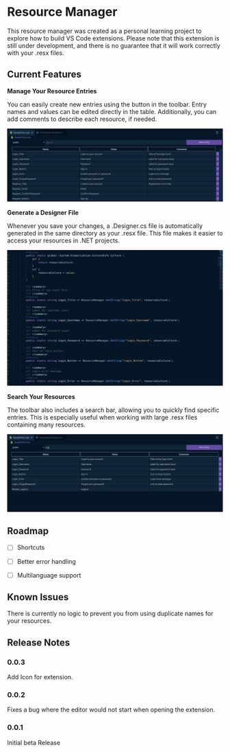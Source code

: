 # Resource Manager

This resource manager was created as a personal learning project to explore how to build VS Code extensions. Please note that this extension is still under development, and there is no guarantee that it will work correctly with your .resx files.


## Current Features

**Manage Your Resource Entries**

You can easily create new entries using the button in the toolbar. Entry names and values can be edited directly in the table. Additionally, you can add comments to describe each resource, if needed.

![Default](./readmeAssets/default.png)

**Generate a Designer File**

Whenever you save your changes, a .Designer.cs file is automatically generated in the same directory as your .resx file. This file makes it easier to access your resources in .NET projects.

![Designer file](./readmeAssets/designer.png)


**Search Your Resources**

The toolbar also includes a search bar, allowing you to quickly find specific entries. This is especially useful when working with large .resx files containing many resources.

![Searchbar](./readmeAssets/filter.png)


## Roadmap

- [ ] Shortcuts
- [ ] Better error handling
- [ ] Multilanguage support


## Known Issues

There is currently no logic to prevent you from using duplicate names for your resources.

## Release Notes

### 0.0.3

Add Icon for extension.

### 0.0.2

Fixes a bug where the editor would not start when opening the extension.

### 0.0.1

Initial beta Release
